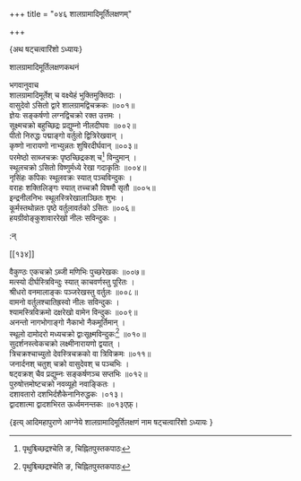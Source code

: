+++
title = "०४६ शालग्रामादिमूर्तिलक्षणम्"

+++

\{अथ षट्चत्वारिंशो ऽध्यायः\}

शालग्रामादिमूर्तिलक्षणकथनं  
    
भगवानुवाच  
शालग्रामादिमूर्तेश् च वक्ष्येहं भुक्तिमुक्तिदाः   ।  
वासुदेवो ऽसितो द्वारे शालग्रामद्विचक्रकः ॥००१॥  
ज्ञेयः सङ्कर्षणो लग्नद्विचक्रो रक्त उत्तमः ।  
सूक्ष्मचक्रो बहुच्छिद्रः प्रद्युम्नो नीलदीघवः   ॥००२॥  
पीतो निरुद्धः पद्माङ्गो वर्तुलो द्वित्रिरेखवान् ।  
कृष्णो नारायणो नाभ्युन्नतः शुषिरदीर्घवान्   ॥००३॥  
परमेष्ठो साब्जचक्रः पृष्ठच्छिद्रकश् च[^१] विन्दुमान्   ।  
स्थूलचक्रो ऽसितो विष्णुर्मध्ये रेखा गदाकृतिः ॥००४॥  
नृसिंहः कपिकः स्थूलवक्रः स्यात् पञ्चविन्दुकः   ।  
वराहः शक्तिलिङ्गः स्यात् तच्चक्रौ विषमौ सृतौ   ॥००५॥  
इन्द्रनीलनिभः स्थूलस्त्रिरेखालाञ्छितः शुभः   ।  
कूर्मस्तथोन्नतः पृष्ठे वर्तुलावर्तको ऽसितः   ॥००६॥  
हयग्रीवोङ्कुशावाररेखो नीलः सविन्दुकः ।  
    
:न्  
    
[^१]: पृथुश्च्च्छिद्रश्चेति ङ, चिह्नितपुस्तकपाठः  

[[१३४]]
    
वैकुण्ठः एकचक्रो ऽब्जी मणिभिः पुच्छरेखकः   ॥००७॥  
मत्स्यो दीर्घस्त्रिविन्दुः स्यात् काचवर्णस्तु पूरितः   ।  
श्रीधरो वनमालाङ्कः पञ्जरेखस्तु वर्तुलः ॥००८॥  
वामनो वर्तुलश्चातिह्रस्वो नीलः सविन्दुकः ।  
श्यामस्त्रिविक्रमो दक्षरेखो वामेन विन्दुकः ॥००९॥  
अनन्तो नागभोगाङ्गो नैकाभो नैकमूर्तिमान् ।  
स्थूलो दामोदरो मध्यचक्रो द्वाःसूक्ष्मविन्दुकः[^१]   ॥०१०॥  
सुदर्शनस्त्वेकचक्रो लक्ष्मीनारायणो द्वयात् ।  
त्रिचक्रश्चाच्युतो देवस्त्रिचक्रको वा त्रिविक्रमः ॥०११॥  
जनार्दनश् चतुश् चक्रो वासुदेवश् च पञ्चभिः ।  
षट्वक्रश् चैव प्रद्युम्नः सङ्कर्षणञ्च सप्तभिः   ॥०१२॥  
पुरुषोत्तमोष्टचक्रो नवव्यूहो नवाङ्कितः ।  
दशावतारो दशभिर्दशैकेनानिरुद्धकः ।०१३।  
द्वादशात्मा द्वादशभिरत ऊर्ध्वमनन्तकः ॥०१३एफ़्।

\{इत्य् आदिमहापुराणे आग्नेये शालग्रामादिमूर्तिलक्षणं नाम षट्चत्वारिंशो ऽध्यायः  }
    